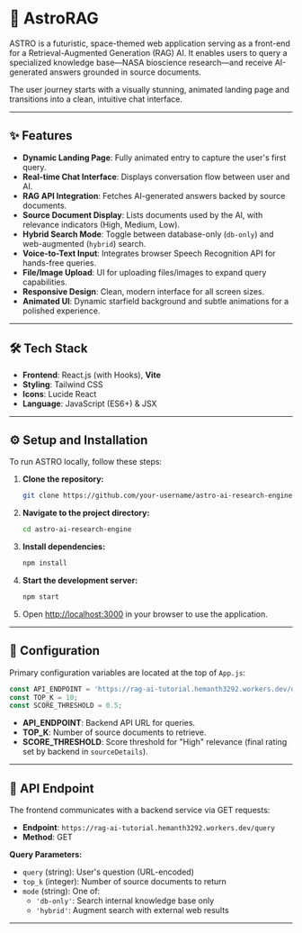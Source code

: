 # 🚀 AstroRAG

ASTRO is a futuristic, space-themed web application serving as a front-end for a Retrieval-Augmented Generation (RAG) AI. It enables users to query a specialized knowledge base—NASA bioscience research—and receive AI-generated answers grounded in source documents.

The user journey starts with a visually stunning, animated landing page and transitions into a clean, intuitive chat interface.

---

## ✨ Features

- **Dynamic Landing Page**: Fully animated entry to capture the user's first query.
- **Real-time Chat Interface**: Displays conversation flow between user and AI.
- **RAG API Integration**: Fetches AI-generated answers backed by source documents.
- **Source Document Display**: Lists documents used by the AI, with relevance indicators (High, Medium, Low).
- **Hybrid Search Mode**: Toggle between database-only (`db-only`) and web-augmented (`hybrid`) search.
- **Voice-to-Text Input**: Integrates browser Speech Recognition API for hands-free queries.
- **File/Image Upload**: UI for uploading files/images to expand query capabilities.
- **Responsive Design**: Clean, modern interface for all screen sizes.
- **Animated UI**: Dynamic starfield background and subtle animations for a polished experience.

---

## 🛠️ Tech Stack

- **Frontend**: React.js (with Hooks), **Vite**
- **Styling**: Tailwind CSS
- **Icons**: Lucide React
- **Language**: JavaScript (ES6+) & JSX

---

## ⚙️ Setup and Installation

To run ASTRO locally, follow these steps:

1. **Clone the repository:**
   ```bash
   git clone https://github.com/your-username/astro-ai-research-engine.git
   ```

2. **Navigate to the project directory:**
   ```bash
   cd astro-ai-research-engine
   ```

3. **Install dependencies:**
   ```bash
   npm install
   ```

4. **Start the development server:**
   ```bash
   npm start
   ```

5. Open [http://localhost:3000](http://localhost:3000) in your browser to use the application.

---

## 🔧 Configuration

Primary configuration variables are located at the top of `App.js`:

```javascript
const API_ENDPOINT = 'https://rag-ai-tutorial.hemanth3292.workers.dev/query';
const TOP_K = 10;
const SCORE_THRESHOLD = 0.5;
```

- **API_ENDPOINT**: Backend API URL for queries.
- **TOP_K**: Number of source documents to retrieve.
- **SCORE_THRESHOLD**: Score threshold for "High" relevance (final rating set by backend in `sourceDetails`).

---

## 🔌 API Endpoint

The frontend communicates with a backend service via GET requests:

- **Endpoint**: `https://rag-ai-tutorial.hemanth3292.workers.dev/query`
- **Method**: GET

**Query Parameters:**

- `query` (string): User's question (URL-encoded)
- `top_k` (integer): Number of source documents to return
- `mode` (string): One of:
  - `'db-only'`: Search internal knowledge base only
  - `'hybrid'`: Augment search with external web results

---
